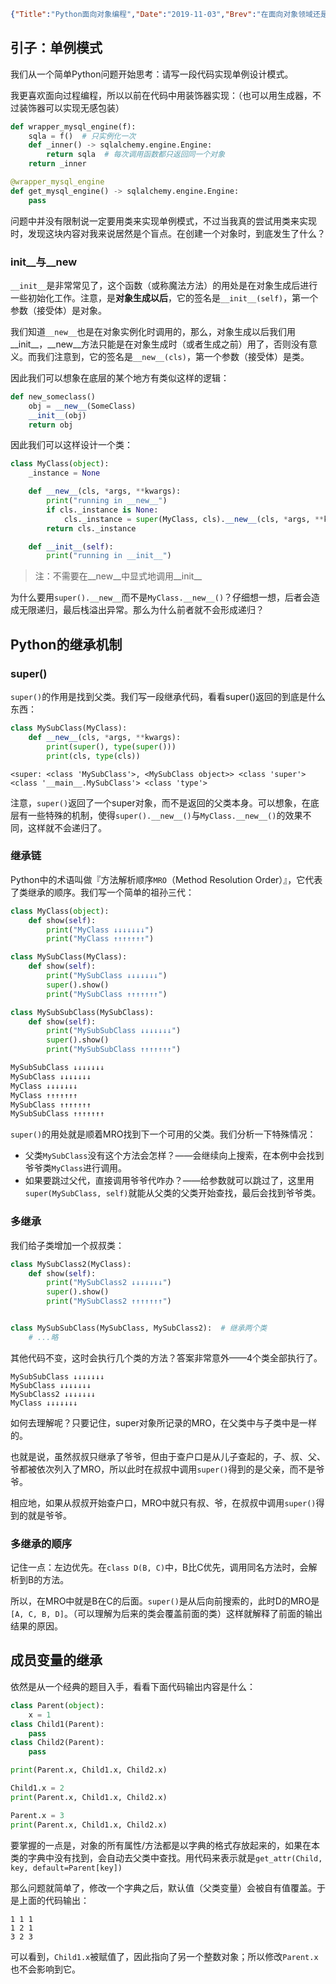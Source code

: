 ```json lw-blog-meta
{"Title":"Python面向对象编程","Date":"2019-11-03","Brev":"在面向对象领域还是有不少坑的，成员变量、魔法方法本身并不难，但是与继承结合在一起，就有很多细节需要关注了。在此做个基本的盘点和分析。","Tags":["Python"]}
```



## 引子：单例模式

我们从一个简单Python问题开始思考：请写一段代码实现单例设计模式。

我更喜欢面向过程编程，所以以前在代码中用装饰器实现：（也可以用生成器，不过装饰器可以实现无感包装）

```python
def wrapper_mysql_engine(f):
    sqla = f()  # 只实例化一次
    def _inner() -> sqlalchemy.engine.Engine:
        return sqla  # 每次调用函数都只返回同一个对象
    return _inner

@wrapper_mysql_engine
def get_mysql_engine() -> sqlalchemy.engine.Engine:
    pass
```

问题中并没有限制说一定要用类来实现单例模式，不过当我真的尝试用类来实现时，发现这块内容对我来说居然是个盲点。在创建一个对象时，到底发生了什么？

### __init__与__new__

`__init__`是非常常见了，这个函数（或称魔法方法）的用处是在对象生成后进行一些初始化工作。注意，是**对象生成以后**，它的签名是`__init__(self)`，第一个参数（接受体）是对象。

我们知道`__new__`也是在对象实例化时调用的，那么，对象生成以后我们用__init__，__new__方法只能是在对象生成时（或者生成之前）用了，否则没有意义。而我们注意到，它的签名是`__new__(cls)`，第一个参数（接受体）是类。

因此我们可以想象在底层的某个地方有类似这样的逻辑：

```python
def new_someclass()
    obj = __new__(SomeClass)
    __init__(obj)
    return obj
```

因此我们可以这样设计一个类：

```python
class MyClass(object):
    _instance = None

    def __new__(cls, *args, **kwargs):
        print("running in __new__")
        if cls._instance is None:
            cls._instance = super(MyClass, cls).__new__(cls, *args, **kwargs)
        return cls._instance

    def __init__(self):
        print("running in __init__")
```

> 注：不需要在__new__中显式地调用__init__

为什么要用`super().__new__`而不是`MyClass.__new__()`？仔细想一想，后者会造成无限递归，最后栈溢出异常。那么为什么前者就不会形成递归？

## Python的继承机制

### super()

`super()`的作用是找到父类。我们写一段继承代码，看看super()返回的到底是什么东西：

```python
class MySubClass(MyClass):
    def __new__(cls, *args, **kwargs):
        print(super(), type(super()))
        print(cls, type(cls))
```

```text
<super: <class 'MySubClass'>, <MySubClass object>> <class 'super'>
<class '__main__.MySubClass'> <class 'type'>
```

注意，`super()`返回了一个super对象，而不是返回的父类本身。可以想象，在底层有一些特殊的机制，使得`super().__new__()`与`MyClass.__new__()`的效果不同，这样就不会递归了。

### 继承链

Python中的术语叫做『方法解析顺序`MRO`（Method Resolution Order）』，它代表了类继承的顺序。我们写一个简单的祖孙三代：

```python
class MyClass(object):
    def show(self):
        print("MyClass ↓↓↓↓↓↓↓")
        print("MyClass ↑↑↑↑↑↑↑")

class MySubClass(MyClass):
    def show(self):
        print("MySubClass ↓↓↓↓↓↓↓")
        super().show()
        print("MySubClass ↑↑↑↑↑↑↑")

class MySubSubClass(MySubClass):
    def show(self):
        print("MySubSubClass ↓↓↓↓↓↓↓")
        super().show()
        print("MySubSubClass ↑↑↑↑↑↑↑")
```

```python
MySubSubClass ↓↓↓↓↓↓↓
MySubClass ↓↓↓↓↓↓↓
MyClass ↓↓↓↓↓↓↓
MyClass ↑↑↑↑↑↑↑
MySubClass ↑↑↑↑↑↑↑
MySubSubClass ↑↑↑↑↑↑↑
```

`super()`的用处就是顺着MRO找到下一个可用的父类。我们分析一下特殊情况：

- 父类`MySubClass`没有这个方法会怎样？——会继续向上搜索，在本例中会找到爷爷类`MyClass`进行调用。
- 如果要跳过父代，直接调用爷爷代咋办？——给参数就可以跳过了，这里用`super(MySubClass, self)`就能从父类的父类开始查找，最后会找到爷爷类。

### 多继承

我们给子类增加一个叔叔类：

```python
class MySubClass2(MyClass):
    def show(self):
        print("MySubClass2 ↓↓↓↓↓↓↓")
        super().show()
        print("MySubClass2 ↑↑↑↑↑↑↑")


class MySubSubClass(MySubClass, MySubClass2):  # 继承两个类
    # ...略
```

其他代码不变，这时会执行几个类的方法？答案非常意外——4个类全部执行了。

```text
MySubSubClass ↓↓↓↓↓↓↓
MySubClass ↓↓↓↓↓↓↓
MySubClass2 ↓↓↓↓↓↓↓
MyClass ↓↓↓↓↓↓↓
```

如何去理解呢？只要记住，super对象所记录的MRO，在父类中与子类中是一样的。

也就是说，虽然叔叔只继承了爷爷，但由于查户口是从儿子查起的，子、叔、父、爷都被依次列入了MRO，所以此时在叔叔中调用`super()`得到的是父亲，而不是爷爷。

相应地，如果从叔叔开始查户口，MRO中就只有叔、爷，在叔叔中调用`super()`得到的就是爷爷。

### 多继承的顺序

记住一点：左边优先。在`class D(B, C)`中，B比C优先，调用同名方法时，会解析到B的方法。

所以，在MRO中就是B在C的后面。`super()`是从后向前搜索的，此时D的MRO是`[A, C, B, D]`。（可以理解为后来的类会覆盖前面的类）这样就解释了前面的输出结果的原因。

## 成员变量的继承

依然是从一个经典的题目入手，看看下面代码输出内容是什么：

```python
class Parent(object):
    x = 1
class Child1(Parent):
    pass
class Child2(Parent):
    pass

print(Parent.x, Child1.x, Child2.x)

Child1.x = 2
print(Parent.x, Child1.x, Child2.x)

Parent.x = 3
print(Parent.x, Child1.x, Child2.x)
```

要掌握的一点是，对象的所有属性/方法都是以字典的格式存放起来的，如果在本类的字典中没有找到，会自动去父类中查找。用代码来表示就是`get_attr(Child, key, default=Parent[key])`

那么问题就简单了，修改一个字典之后，默认值（父类变量）会被自有值覆盖。于是上面的代码输出：

```text
1 1 1
1 2 1
3 2 3
```

可以看到，`Child1.x`被赋值了，因此指向了另一个整数对象；所以修改`Parent.x`也不会影响到它。
